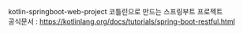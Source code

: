 kotlin-springboot-web-project
코틀린으로 만드는 스프링부트 프로젝트  
공식문서 : https://kotlinlang.org/docs/tutorials/spring-boot-restful.html
